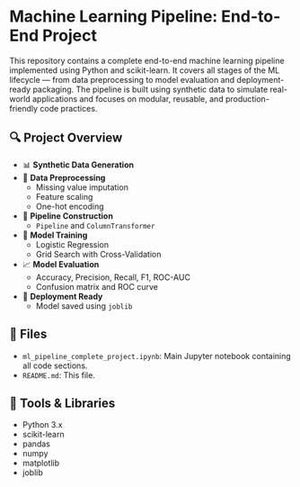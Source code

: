 # Machine Learning Pipeline: End-to-End Project

This repository contains a complete end-to-end machine learning pipeline implemented using Python and scikit-learn. It covers all stages of the ML lifecycle — from data preprocessing to model evaluation and deployment-ready packaging. The pipeline is built using synthetic data to simulate real-world applications and focuses on modular, reusable, and production-friendly code practices.

## 🔍 Project Overview

- 📊 **Synthetic Data Generation**
- 🧹 **Data Preprocessing**
  - Missing value imputation
  - Feature scaling
  - One-hot encoding
- 🔄 **Pipeline Construction**
  - `Pipeline` and `ColumnTransformer`
- 🧠 **Model Training**
  - Logistic Regression
  - Grid Search with Cross-Validation
- 📈 **Model Evaluation**
  - Accuracy, Precision, Recall, F1, ROC-AUC
  - Confusion matrix and ROC curve
- 💾 **Deployment Ready**
  - Model saved using `joblib`

## 📁 Files

- `ml_pipeline_complete_project.ipynb`: Main Jupyter notebook containing all code sections.
- `README.md`: This file.

## 🔧 Tools & Libraries

- Python 3.x
- scikit-learn
- pandas
- numpy
- matplotlib
- joblib


